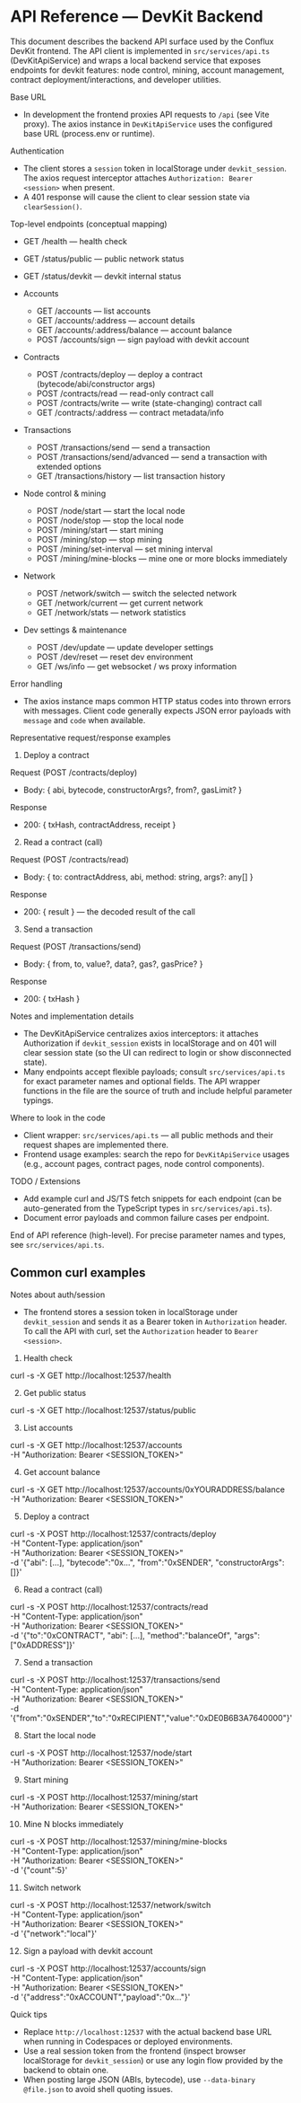 # API Reference — DevKit Backend

This document describes the backend API surface used by the Conflux DevKit frontend. The API client is implemented in `src/services/api.ts` (DevKitApiService) and wraps a local backend service that exposes endpoints for devkit features: node control, mining, account management, contract deployment/interactions, and developer utilities.

Base URL

- In development the frontend proxies API requests to `/api` (see Vite proxy). The axios instance in `DevKitApiService` uses the configured base URL (process.env or runtime).

Authentication

- The client stores a `session` token in localStorage under `devkit_session`. The axios request interceptor attaches `Authorization: Bearer <session>` when present.
- A 401 response will cause the client to clear session state via `clearSession()`.

Top-level endpoints (conceptual mapping)

- GET /health — health check
- GET /status/public — public network status
- GET /status/devkit — devkit internal status
- Accounts

  - GET /accounts — list accounts
  - GET /accounts/:address — account details
  - GET /accounts/:address/balance — account balance
  - POST /accounts/sign — sign payload with devkit account

- Contracts

  - POST /contracts/deploy — deploy a contract (bytecode/abi/constructor args)
  - POST /contracts/read — read-only contract call
  - POST /contracts/write — write (state-changing) contract call
  - GET /contracts/:address — contract metadata/info

- Transactions

  - POST /transactions/send — send a transaction
  - POST /transactions/send/advanced — send a transaction with extended options
  - GET /transactions/history — list transaction history

- Node control & mining

  - POST /node/start — start the local node
  - POST /node/stop — stop the local node
  - POST /mining/start — start mining
  - POST /mining/stop — stop mining
  - POST /mining/set-interval — set mining interval
  - POST /mining/mine-blocks — mine one or more blocks immediately

- Network

  - POST /network/switch — switch the selected network
  - GET /network/current — get current network
  - GET /network/stats — network statistics

- Dev settings & maintenance
  - POST /dev/update — update developer settings
  - POST /dev/reset — reset dev environment
  - GET /ws/info — get websocket / ws proxy information

Error handling

- The axios instance maps common HTTP status codes into thrown errors with messages. Client code generally expects JSON error payloads with `message` and `code` when available.

Representative request/response examples

1. Deploy a contract

Request (POST /contracts/deploy)

- Body: { abi, bytecode, constructorArgs?, from?, gasLimit? }

Response

- 200: { txHash, contractAddress, receipt }

2. Read a contract (call)

Request (POST /contracts/read)

- Body: { to: contractAddress, abi, method: string, args?: any[] }

Response

- 200: { result } — the decoded result of the call

3. Send a transaction

Request (POST /transactions/send)

- Body: { from, to, value?, data?, gas?, gasPrice? }

Response

- 200: { txHash }

Notes and implementation details

- The DevKitApiService centralizes axios interceptors: it attaches Authorization if `devkit_session` exists in localStorage and on 401 will clear session state (so the UI can redirect to login or show disconnected state).
- Many endpoints accept flexible payloads; consult `src/services/api.ts` for exact parameter names and optional fields. The API wrapper functions in the file are the source of truth and include helpful parameter typings.

Where to look in the code

- Client wrapper: `src/services/api.ts` — all public methods and their request shapes are implemented there.
- Frontend usage examples: search the repo for `DevKitApiService` usages (e.g., account pages, contract pages, node control components).

TODO / Extensions

- Add example curl and JS/TS fetch snippets for each endpoint (can be auto-generated from the TypeScript types in `src/services/api.ts`).
- Document error payloads and common failure cases per endpoint.

End of API reference (high-level). For precise parameter names and types, see `src/services/api.ts`.

## Common curl examples

Notes about auth/session

- The frontend stores a session token in localStorage under `devkit_session` and sends it as a Bearer token in `Authorization` header. To call the API with curl, set the `Authorization` header to `Bearer <session>`.

1. Health check

curl -s -X GET http://localhost:12537/health

2. Get public status

curl -s -X GET http://localhost:12537/status/public

3. List accounts

curl -s -X GET http://localhost:12537/accounts \
 -H "Authorization: Bearer <SESSION_TOKEN>"

4. Get account balance

curl -s -X GET http://localhost:12537/accounts/0xYOURADDRESS/balance \
 -H "Authorization: Bearer <SESSION_TOKEN>"

5. Deploy a contract

curl -s -X POST http://localhost:12537/contracts/deploy \
 -H "Content-Type: application/json" \
 -H "Authorization: Bearer <SESSION_TOKEN>" \
 -d '{"abi": [...], "bytecode":"0x...", "from":"0xSENDER", "constructorArgs": []}'

6. Read a contract (call)

curl -s -X POST http://localhost:12537/contracts/read \
 -H "Content-Type: application/json" \
 -H "Authorization: Bearer <SESSION_TOKEN>" \
 -d '{"to":"0xCONTRACT", "abi": [...], "method":"balanceOf", "args":["0xADDRESS"]}'

7. Send a transaction

curl -s -X POST http://localhost:12537/transactions/send \
 -H "Content-Type: application/json" \
 -H "Authorization: Bearer <SESSION_TOKEN>" \
 -d '{"from":"0xSENDER","to":"0xRECIPIENT","value":"0xDE0B6B3A7640000"}'

8. Start the local node

curl -s -X POST http://localhost:12537/node/start \
 -H "Authorization: Bearer <SESSION_TOKEN>"

9. Start mining

curl -s -X POST http://localhost:12537/mining/start \
 -H "Authorization: Bearer <SESSION_TOKEN>"

10. Mine N blocks immediately

curl -s -X POST http://localhost:12537/mining/mine-blocks \
 -H "Content-Type: application/json" \
 -H "Authorization: Bearer <SESSION_TOKEN>" \
 -d '{"count":5}'

11. Switch network

curl -s -X POST http://localhost:12537/network/switch \
 -H "Content-Type: application/json" \
 -H "Authorization: Bearer <SESSION_TOKEN>" \
 -d '{"network":"local"}'

12. Sign a payload with devkit account

curl -s -X POST http://localhost:12537/accounts/sign \
 -H "Content-Type: application/json" \
 -H "Authorization: Bearer <SESSION_TOKEN>" \
 -d '{"address":"0xACCOUNT","payload":"0x..."}'

Quick tips

- Replace `http://localhost:12537` with the actual backend base URL when running in Codespaces or deployed environments.
- Use a real session token from the frontend (inspect browser localStorage for `devkit_session`) or use any login flow provided by the backend to obtain one.
- When posting large JSON (ABIs, bytecode), use `--data-binary @file.json` to avoid shell quoting issues.
